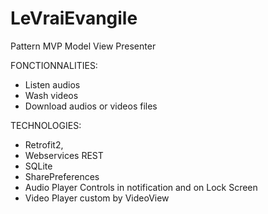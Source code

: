 # LeVraiEvangile

Pattern MVP Model View Presenter

FONCTIONNALITIES:
- Listen audios
- Wash videos
- Download audios or videos files 


TECHNOLOGIES:
- Retrofit2, 
- Webservices REST
- SQLite
- SharePreferences
- Audio Player Controls in notification and on Lock Screen
- Video Player custom by VideoView
